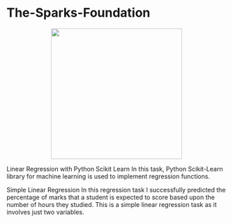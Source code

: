 # The-Sparks-Foundation
<p align="center">
  <img width="300" height="300" src="https://internship.thesparksfoundation.info/assests/img/logo.png">
</p>
Linear Regression with Python Scikit Learn
In this task, Python Scikit-Learn library for machine learning is used to implement regression functions.

Simple Linear Regression
In this regression task I successfully predicted the percentage of marks that a student is expected to score based upon the number of hours they studied. This is a simple linear regression task as it involves just two variables.
